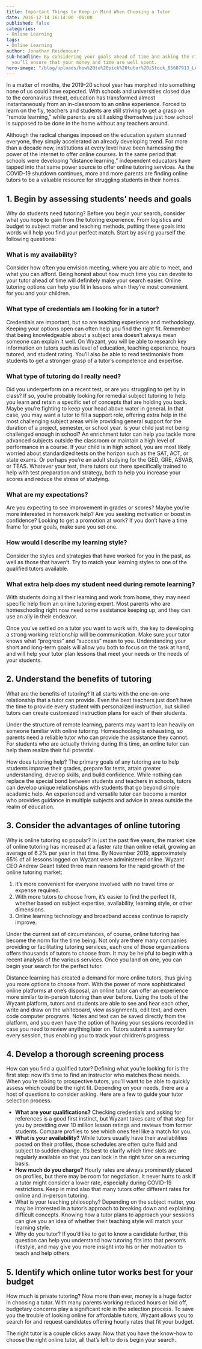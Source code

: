 ```yaml
---
title: Important Things to Keep in Mind When Choosing a Tutor
date: 2016-12-14 16:14:00 -06:00
published: false
categories:
- Online Learning
tags:
- Online Learning
author: Jonathan Reidenouer
sub-headline: By considering your goals ahead of time and asking the right questions,
  you’ll ensure that your money and time are well spent.
hero-image: "/blog/uploads/how%20to%20pick%20tutor%20iStock_85687913_LARGE%20(1).jpg"
---
```


In a matter of months, the 2019-20 school year has morphed into something none of us could have expected. With schools and universities closed due to the coronavirus threat, education has transformed almost instantaneously from an in-classroom to an online experience. Forced to learn on the fly, teachers and students are still striving to get a grasp on “remote learning,” while parents are still asking themselves just how school is supposed to be done in the home without any teachers around. 

Although the radical changes imposed on the education system stunned everyone, they simply accelerated an already developing trend. For more than a decade now, institutions at every level have been harnessing the power of the internet to offer online courses. In the same period that schools were developing “distance learning,” independent educators have tapped into that same power source to offer online tutoring services. As the COVID-19 shutdown continues, more and more parents are finding online tutors to be a valuable resource for struggling students in their homes.

## 1. Begin by assessing students’ needs and goals 
Why do students need tutoring? Before you begin your search, consider what you hope to gain from the tutoring experience. From logistics and budget to subject matter and teaching methods, putting these goals into words will help you find your perfect match. Start by asking yourself the following questions:

### What is my availability?
Consider how often you envision meeting, where you are able to meet, and what you can afford. Being honest about how much time you can devote to your tutor ahead of time will definitely make your search easier. Online tutoring options can help you fit in lessons when they’re most convenient for you and your children.

### What type of credentials am I looking for in a tutor?
Credentials are important, but so are teaching experience and methodology. Keeping your options open can often help you find the right fit. Remember that being knowledgeable about a subject area doesn’t always mean someone can explain it well. On Wyzant, you will be able to research key information on tutors such as level of education, teaching experience, hours tutored, and student rating. You’ll also be able to read testimonials from students to get a stronger grasp of a tutor’s competence and expertise.

### What type of tutoring do I really need?
Did you underperform on a recent test, or are you struggling to get by in class? If so, you’re probably looking for remedial subject tutoring to help you learn and retain a specific set of concepts that are holding you back.  Maybe you’re fighting to keep your head above water in general. In that case, you may want a tutor to fill a support role, offering extra help in the most challenging subject areas while providing general support for the duration of a project, semester, or school year. Is your child just not being challenged enough in school? An enrichment tutor can help you tackle more advanced subjects outside the classroom or maintain a high level of performance in a course. If your child is in high school, you are most likely worried about standardized tests on the horizon such as the SAT, ACT, or state exams. Or perhaps you’re an adult studying for the GED, GRE, ASVAB, or TEAS. Whatever your test, there tutors out there specifically trained to help with test preparation and strategy, both to help you increase your scores and reduce the stress of studying.

### What are my expectations?

Are you expecting to see improvement in grades or scores? Maybe you’re more interested in homework help? Are you seeking motivation or boost in confidence? Looking to get a promotion at work? If you don’t have a time frame for your goals, make sure you set one.

### How would I describe my learning style?

Consider the styles and strategies that have worked for you in the past, as well as those that haven’t. Try to match your learning styles to one of the qualified tutors available.

### What extra help does my student need during remote learning?
With students doing all their learning and work from home, they may need specific help from an online tutoring expert. Most parents who are homeschooling right now need some assistance keeping up, and they can use an ally in their endeavor.

Once you’ve settled on a tutor you want to work with, the key to developing a strong working relationship will be communication. Make sure your tutor knows what “progress” and “success” mean to you. Understanding your short and long-term goals will allow you both to focus on the task at hand, and will help your tutor plan lessons that meet your needs or the needs of your students.


## 2. Understand the benefits of tutoring 
What are the benefits of tutoring? It all starts with the one-on-one relationship that a tutor can provide. Even the best teachers just don’t have the time to provide every student with personalized instruction, but skilled tutors can create customized instruction plans for each of their students.

Under the structure of remote learning, parents may want to lean heavily on someone familiar with online tutoring. Homeschooling is exhausting, so parents need a reliable tutor who can provide the assistance they cannot. For students who are actually thriving during this time, an online tutor can help them realize their full potential.

How does tutoring help? The primary goals of any tutoring are to help students improve their grades, prepare for tests, attain greater understanding, develop skills, and build confidence. While nothing can replace the special bond between students and teachers in schools, tutors can develop unique relationships with students that go beyond simple academic help. An experienced and versatile tutor can become a mentor who provides guidance in multiple subjects and advice in areas outside the realm of education.


## 3. Consider the advantages of online tutoring 
Why is online tutoring so popular? In just the past five years, the market size of online tutoring has increased at a faster rate than online retail, growing an average of 6.2% per year in that time. By November 2019, approximately 65% of all lessons logged on Wyzant were administered online. Wyzant CEO Andrew Geant listed three main reasons for the rapid growth of the online tutoring market:

1. It’s more convenient for everyone involved with no travel time or expense required.
2. With more tutors to choose from, it’s easier to find the perfect fit, whether based on subject expertise, availability, learning style, or other dimensions.
3. Online learning technology and broadband access continue to rapidly improve.

Under the current set of circumstances, of course, online tutoring has become the norm for the time being. Not only are there many companies providing or facilitating tutoring services, each one of those organizations offers thousands of tutors to choose from. It may be helpful to begin with a recent analysis of the various services. Once you land on one, you can begin your search for the perfect tutor.

Distance learning has created a demand for more online tutors, thus giving you more options to choose from. With the power of more sophisticated online platforms at one’s disposal, an online tutor can offer an experience more similar to in-person tutoring than ever before. Using the tools of the Wyzant platform, tutors and students are able to see and hear each other, write and draw on the whiteboard, view assignments, edit text, and even code computer programs. Notes and text can be saved directly from the platform, and you even have the option of having your sessions recorded in case you need to review anything later on. Tutors submit a summary for every session, thus enabling you to track your children’s progress.


## 4. Develop a thorough screening process
How can you find a qualified tutor? Defining what you’re looking for is the first step: now it’s time to find an instructor who matches those needs. When you’re talking to prospective tutors, you’ll want to be able to quickly assess which could be the right fit. Depending on your needs, there are a host of questions to consider asking. Here are a few to guide your tutor selection process.

* **What are your qualifications?** Checking credentials and asking for references is a good first instinct, but Wyzant takes care of that step for you by providing over 10 million lesson ratings and reviews from former students. Compare profiles to see which ones feel like a match for you.
* **What is your availability?** While tutors usually have their availabilities posted on their profiles, those schedules are often quite fluid and subject to sudden change. It’s best to clarify which time slots are regularly available so that you can lock in the right tutor on a recurring basis.
* **How much do you charge?** Hourly rates are always prominently placed on profiles, but there may be room for negotiation. It never hurts to ask if a tutor might consider a lower rate, especially during COVID-19 restrictions. Keep in mind also that many tutors offer different rates for online and in-person tutoring.
* What is your teaching philosophy? Depending on the subject matter, you may be interested in a tutor’s approach to breaking down and explaining difficult concepts. Knowing how a tutor plans to approach your sessions can give you an idea of whether their teaching style will match your learning style.
* Why do you tutor? If you’d like to get to know a candidate further, this question can help you understand how tutoring fits into that person’s lifestyle, and may give you more insight into his or her motivation to teach and help others.

## 5. Identify which online tutor works best for your budget
How much is private tutoring? Now more than ever, money is a huge factor in choosing a tutor. With many parents working reduced hours or laid off, budgetary concerns play a significant role in the selection process. To save you the trouble of looking online for affordable tutors, Wyzant allows you to search for and request candidates offering hourly rates that fit your budget.

The right tutor is a couple clicks away.
Now that you have the know-how to choose the right online tutor, all that’s left to do is begin your search.
